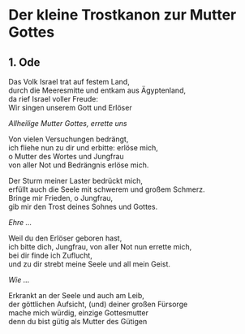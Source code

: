 # Der kleine Trostkanon zur Mutter Gottes

## 1. Ode

Das Volk Israel trat auf festem Land,  
durch die Meeresmitte und entkam aus Ägyptenland,  
da rief Israel voller Freude:  
Wir singen unserem Gott und Erlöser

*Allheilige Mutter Gottes, errette uns*

Von vielen Versuchungen bedrängt,  
ich fliehe nun zu dir und erbitte: erlöse mich,  
o Mutter des Wortes und Jungfrau   
von aller Not und Bedrängnis erlöse mich.

Der Sturm meiner Laster bedrückt mich,  
erfüllt auch die Seele mit schwerem und großem Schmerz.  
Bringe mir Frieden, o Jungfrau,  
gib mir den Trost deines Sohnes und Gottes.

*Ehre …*

Weil du den Erlöser geboren hast,  
ich bitte dich, Jungfrau, von aller Not nun errette mich,  
bei dir finde ich Zuflucht,  
und zu dir strebt meine Seele und all mein Geist.

*Wie …*

Erkrankt an der Seele und auch am Leib,  
der göttlichen Aufsicht, (und) deiner großen Fürsorge  
mache mich würdig, einzige Gottesmutter  
denn du bist gütig als Mutter des Gütigen
